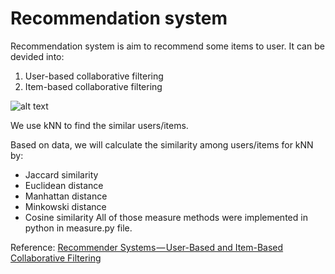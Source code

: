 # Recommendation system

Recommendation system is aim to recommend some items to user. It can be devided into: 
1. User-based collaborative filtering
2. Item-based collaborative filtering

![alt text](https://cdn-images-1.medium.com/max/1000/1*QvhetbRjCr1vryTch_2HZQ.jpeg)

We use kNN to find the similar users/items.

Based on data, we will calculate the similarity among users/items for kNN by:
- Jaccard similarity
- Euclidean distance
- Manhattan distance
- Minkowski distance
- Cosine similarity
All of those measure methods were implemented in python in measure.py file.

Reference: [Recommender Systems — User-Based and Item-Based Collaborative Filtering](https://medium.com/@cfpinela/recommender-systems-user-based-and-item-based-collaborative-filtering-5d5f375a127f)
